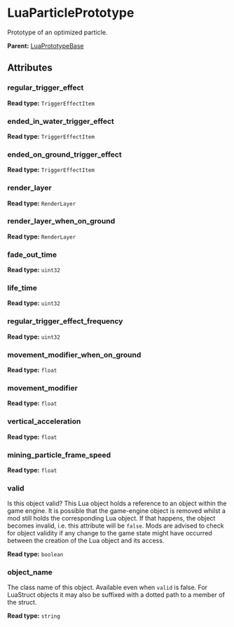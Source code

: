 # LuaParticlePrototype

Prototype of an optimized particle.

**Parent:** [LuaPrototypeBase](LuaPrototypeBase.md)

## Attributes

### regular_trigger_effect

**Read type:** `TriggerEffectItem`

### ended_in_water_trigger_effect

**Read type:** `TriggerEffectItem`

### ended_on_ground_trigger_effect

**Read type:** `TriggerEffectItem`

### render_layer

**Read type:** `RenderLayer`

### render_layer_when_on_ground

**Read type:** `RenderLayer`

### fade_out_time

**Read type:** `uint32`

### life_time

**Read type:** `uint32`

### regular_trigger_effect_frequency

**Read type:** `uint32`

### movement_modifier_when_on_ground

**Read type:** `float`

### movement_modifier

**Read type:** `float`

### vertical_acceleration

**Read type:** `float`

### mining_particle_frame_speed

**Read type:** `float`

### valid

Is this object valid? This Lua object holds a reference to an object within the game engine. It is possible that the game-engine object is removed whilst a mod still holds the corresponding Lua object. If that happens, the object becomes invalid, i.e. this attribute will be `false`. Mods are advised to check for object validity if any change to the game state might have occurred between the creation of the Lua object and its access.

**Read type:** `boolean`

### object_name

The class name of this object. Available even when `valid` is false. For LuaStruct objects it may also be suffixed with a dotted path to a member of the struct.

**Read type:** `string`

